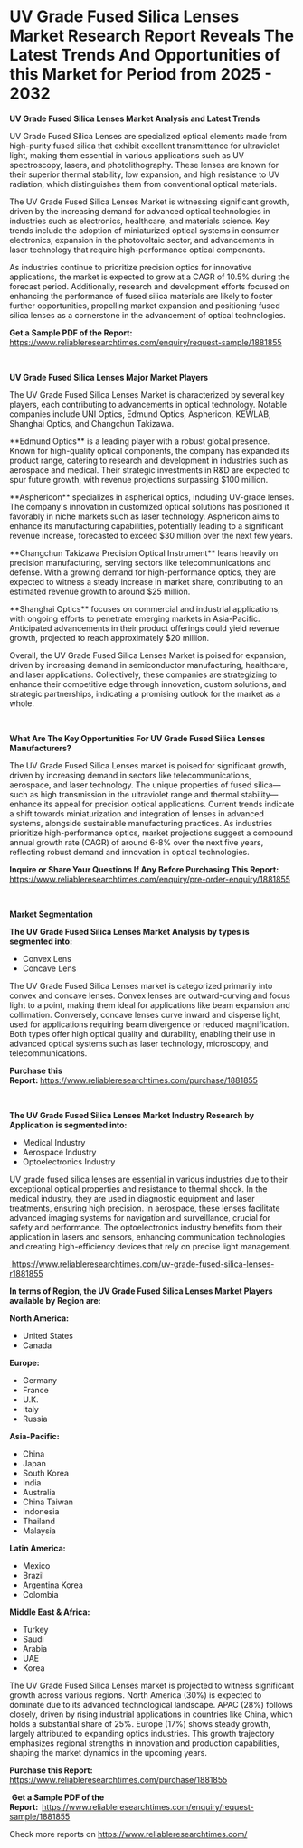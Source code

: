<p><h1>UV Grade Fused Silica Lenses Market Research Report Reveals The Latest Trends And Opportunities of this Market for Period from 2025 - 2032</h1></p><p><strong>UV Grade Fused Silica Lenses Market Analysis and Latest Trends</strong></p>
<p><p>UV Grade Fused Silica Lenses are specialized optical elements made from high-purity fused silica that exhibit excellent transmittance for ultraviolet light, making them essential in various applications such as UV spectroscopy, lasers, and photolithography. These lenses are known for their superior thermal stability, low expansion, and high resistance to UV radiation, which distinguishes them from conventional optical materials.</p><p>The UV Grade Fused Silica Lenses Market is witnessing significant growth, driven by the increasing demand for advanced optical technologies in industries such as electronics, healthcare, and materials science. Key trends include the adoption of miniaturized optical systems in consumer electronics, expansion in the photovoltaic sector, and advancements in laser technology that require high-performance optical components. </p><p>As industries continue to prioritize precision optics for innovative applications, the market is expected to grow at a CAGR of 10.5% during the forecast period. Additionally, research and development efforts focused on enhancing the performance of fused silica materials are likely to foster further opportunities, propelling market expansion and positioning fused silica lenses as a cornerstone in the advancement of optical technologies.</p></p>
<p><strong>Get a Sample PDF of the Report:&nbsp;</strong> <a href="https://www.reliableresearchtimes.com/enquiry/request-sample/1881855?utm_campaign=3315&utm_medium=2&utm_source=Github&utm_content=ia&utm_term=07042025&utm_id=uv-grade-fused-silica-lenses">https://www.reliableresearchtimes.com/enquiry/request-sample/1881855</a></p>
<p>&nbsp;</p>
<p><strong>UV Grade Fused Silica Lenses Major Market Players</strong></p>
<p><p>The UV Grade Fused Silica Lenses Market is characterized by several key players, each contributing to advancements in optical technology. Notable companies include UNI Optics, Edmund Optics, Asphericon, KEWLAB, Shanghai Optics, and Changchun Takizawa.</p><p>**Edmund Optics** is a leading player with a robust global presence. Known for high-quality optical components, the company has expanded its product range, catering to research and development in industries such as aerospace and medical. Their strategic investments in R&D are expected to spur future growth, with revenue projections surpassing $100 million.</p><p>**Asphericon** specializes in aspherical optics, including UV-grade lenses. The company's innovation in customized optical solutions has positioned it favorably in niche markets such as laser technology. Asphericon aims to enhance its manufacturing capabilities, potentially leading to a significant revenue increase, forecasted to exceed $30 million over the next few years.</p><p>**Changchun Takizawa Precision Optical Instrument** leans heavily on precision manufacturing, serving sectors like telecommunications and defense. With a growing demand for high-performance optics, they are expected to witness a steady increase in market share, contributing to an estimated revenue growth to around $25 million.</p><p>**Shanghai Optics** focuses on commercial and industrial applications, with ongoing efforts to penetrate emerging markets in Asia-Pacific. Anticipated advancements in their product offerings could yield revenue growth, projected to reach approximately $20 million.</p><p>Overall, the UV Grade Fused Silica Lenses Market is poised for expansion, driven by increasing demand in semiconductor manufacturing, healthcare, and laser applications. Collectively, these companies are strategizing to enhance their competitive edge through innovation, custom solutions, and strategic partnerships, indicating a promising outlook for the market as a whole.</p></p>
<p>&nbsp;</p>
<p><strong>What Are The Key Opportunities For UV Grade Fused Silica Lenses Manufacturers?</strong></p>
<p><p>The UV Grade Fused Silica Lenses market is poised for significant growth, driven by increasing demand in sectors like telecommunications, aerospace, and laser technology. The unique properties of fused silica—such as high transmission in the ultraviolet range and thermal stability—enhance its appeal for precision optical applications. Current trends indicate a shift towards miniaturization and integration of lenses in advanced systems, alongside sustainable manufacturing practices. As industries prioritize high-performance optics, market projections suggest a compound annual growth rate (CAGR) of around 6-8% over the next five years, reflecting robust demand and innovation in optical technologies.</p></p>
<p><strong>Inquire or Share Your Questions If Any Before Purchasing This Report:</strong> <a href="https://www.reliableresearchtimes.com/enquiry/pre-order-enquiry/1881855?utm_campaign=3315&utm_medium=2&utm_source=Github&utm_content=ia&utm_term=07042025&utm_id=uv-grade-fused-silica-lenses">https://www.reliableresearchtimes.com/enquiry/pre-order-enquiry/1881855</a></p>
<p>&nbsp;</p>
<p><strong>Market Segmentation</strong></p>
<p><strong>The UV Grade Fused Silica Lenses Market Analysis by types is segmented into:</strong></p>
<p><ul><li>Convex Lens</li><li>Concave Lens</li></ul></p>
<p><p>The UV Grade Fused Silica Lenses market is categorized primarily into convex and concave lenses. Convex lenses are outward-curving and focus light to a point, making them ideal for applications like beam expansion and collimation. Conversely, concave lenses curve inward and disperse light, used for applications requiring beam divergence or reduced magnification. Both types offer high optical quality and durability, enabling their use in advanced optical systems such as laser technology, microscopy, and telecommunications.</p></p>
<p><strong>Purchase this Report:&nbsp;</strong><a href="https://www.reliableresearchtimes.com/purchase/1881855?utm_campaign=3315&utm_medium=2&utm_source=Github&utm_content=ia&utm_term=07042025&utm_id=uv-grade-fused-silica-lenses">https://www.reliableresearchtimes.com/purchase/1881855</a></p>
<p>&nbsp;</p>
<p><strong>The UV Grade Fused Silica Lenses Market Industry Research by Application is segmented into:</strong></p>
<p><ul><li>Medical Industry</li><li>Aerospace Industry</li><li>Optoelectronics Industry</li></ul></p>
<p><p>UV grade fused silica lenses are essential in various industries due to their exceptional optical properties and resistance to thermal shock. In the medical industry, they are used in diagnostic equipment and laser treatments, ensuring high precision. In aerospace, these lenses facilitate advanced imaging systems for navigation and surveillance, crucial for safety and performance. The optoelectronics industry benefits from their application in lasers and sensors, enhancing communication technologies and creating high-efficiency devices that rely on precise light management.</p></p>
<p><a href="https://www.reliableresearchtimes.com/uv-grade-fused-silica-lenses-r1881855?utm_campaign=3315&utm_medium=2&utm_source=Github&utm_content=ia&utm_term=07042025&utm_id=uv-grade-fused-silica-lenses">&nbsp;https://www.reliableresearchtimes.com/uv-grade-fused-silica-lenses-r1881855</a></p>
<p><strong>In terms of Region, the UV Grade Fused Silica Lenses Market Players available by Region are:</strong></p>
<p>
    <p> <strong> North America: </strong>
        <ul>
            <li>United States</li>
            <li>Canada</li>
        </ul>
        </p> 
    <p> <strong> Europe: </strong>
        <ul>
            <li>Germany</li>
            <li>France</li>
            <li>U.K.</li>
            <li>Italy</li>
            <li>Russia</li>
        </ul>
        </p> 
    <p> <strong> Asia-Pacific: </strong>
        <ul>
            <li>China</li>
            <li>Japan</li>
            <li>South Korea</li>
            <li>India</li>
            <li>Australia</li>
            <li>China Taiwan</li>
            <li>Indonesia</li>
            <li>Thailand</li>
            <li>Malaysia</li>
        </ul>
        </p> 
    <p> <strong> Latin America: </strong>
        <ul>
            <li>Mexico</li>
            <li>Brazil</li>
            <li>Argentina Korea</li>
            <li>Colombia</li>
        </ul>
        </p> 
    <p> <strong> Middle East & Africa: </strong>
        <ul>
            <li>Turkey</li>
            <li>Saudi</li>
            <li>Arabia</li>
            <li>UAE</li>
            <li>Korea</li>
        </ul>
    </p>
    </p>
<p><p>The UV Grade Fused Silica Lenses market is projected to witness significant growth across various regions. North America (30%) is expected to dominate due to its advanced technological landscape. APAC (28%) follows closely, driven by rising industrial applications in countries like China, which holds a substantial share of 25%. Europe (17%) shows steady growth, largely attributed to expanding optics industries. This growth trajectory emphasizes regional strengths in innovation and production capabilities, shaping the market dynamics in the upcoming years.</p></p>
<p><strong>Purchase this Report: </strong><a href="https://www.reliableresearchtimes.com/purchase/1881855?utm_campaign=3315&utm_medium=2&utm_source=Github&utm_content=ia&utm_term=07042025&utm_id=uv-grade-fused-silica-lenses">https://www.reliableresearchtimes.com/purchase/1881855</a></p>
<p>&nbsp;<strong>Get a Sample PDF of the Report:&nbsp;&nbsp;</strong><a href="https://www.reliableresearchtimes.com/enquiry/request-sample/1881855?utm_campaign=3315&utm_medium=2&utm_source=Github&utm_content=ia&utm_term=07042025&utm_id=uv-grade-fused-silica-lenses">https://www.reliableresearchtimes.com/enquiry/request-sample/1881855</a></p>
<p><strong></strong></p>
<p>Check more reports on <a href="https://www.reliableresearchtimes.com/?utm_campaign=3315&utm_medium=2&utm_source=Github&utm_content=ia&utm_term=07042025&utm_id=uv-grade-fused-silica-lenses">https://www.reliableresearchtimes.com/</a></p>